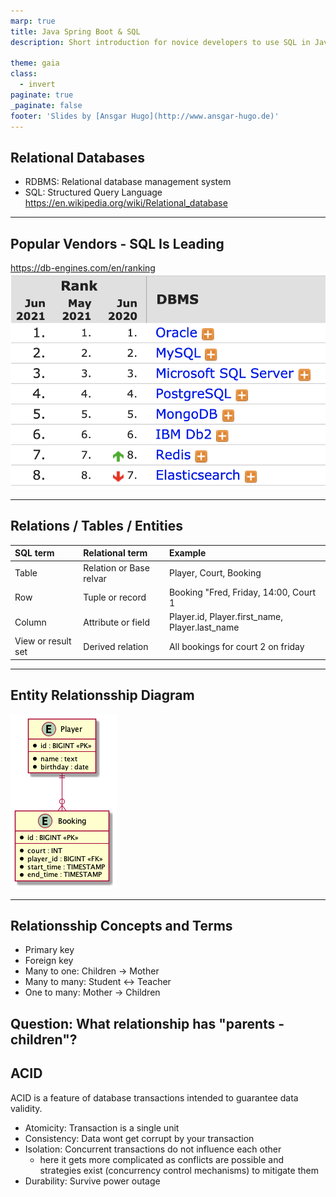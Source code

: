 ```yaml
---
marp: true
title: Java Spring Boot & SQL
description: Short introduction for novice developers to use SQL in Java

theme: gaia
class:
  - invert
paginate: true
_paginate: false
footer: 'Slides by [Ansgar Hugo](http://www.ansgar-hugo.de)'
---
```

## Relational Databases
- RDBMS: Relational database management system
- SQL: Structured Query Language
  https://en.wikipedia.org/wiki/Relational_database
---
## Popular Vendors - SQL Is Leading

https://db-engines.com/en/ranking
![h:400px](img/top_vendors.png "Popular DBMS")

---
## Relations / Tables / Entities

| SQL term           | Relational term          | Example                                             |
| :-------------     | :-------------           | :-----                                              |
| Table              | Relation or Base relvar  | Player, Court, Booking                              |
| Row                | Tuple or record          | Booking "Fred, Friday, 14:00, Court 1               |
| Column             | Attribute or field       | Player.id, Player.first_name, Player.last_name      |
| View or result set | Derived relation         | All bookings for court 2 on friday                  |

---
## Entity Relationsship Diagram
![h:400px](img/er_diagram.png "Entity Relationship Diagram")

---
## Relationsship Concepts and Terms
- Primary key
- Foreign key
- Many to one: Children -> Mother
- Many to many: Student <-> Teacher
- One to many: Mother -> Children

Question: What relationship has "parents - children"?
---

## ACID

ACID is a feature of database transactions intended to guarantee data validity.

- Atomicity: Transaction is a single unit
- Consistency: Data wont get corrupt by your transaction
- Isolation: Concurrent transactions do not influence each other
  - here it gets more complicated as conflicts are possible and strategies exist (concurrency control mechanisms) to
    mitigate them
- Durability: Survive power outage


